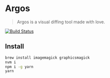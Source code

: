 # Argos

> Argos is a visual diffing tool made with love.

[![Build Status](https://travis-ci.org/argos-ci/argos.svg?branch=master)](https://travis-ci.org/argos-ci/argos)

## Install

```sh
brew install imagemagick graphicsmagick
nvm i
npm i -g yarn
yarn
```

